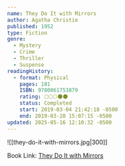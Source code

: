```yaml
---
name: They Do It with Mirrors
author: Agatha Christie
published: 1952
type: Fiction
genre:
  - Mystery
  - Crime
  - Thriller
  - Suspense
readingHistory:
  - format: Physical
    pages: 181
    ISBN: 9780061753879
    rating: 🌕🌕🌕🌑🌑
    status: Completed
    start: 2019-03-04 21:42:18 -0500
    end: 2019-03-20 15:07:15 -0500
updated: 2025-05-16 12:10:32 -0500
---
```


![[they-do-it-with-mirrors.jpg|300]]

Book Link: [They Do It with Mirrors](https://www.goodreads.com/book/show/68930.They_Do_It_With_Mirrors)
